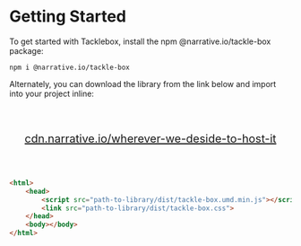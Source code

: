 # Getting Started

To get started with Tacklebox, install the npm @narrative.io/tackle-box package:

```
npm i @narrative.io/tackle-box
```

Alternately, you can download the library from the link below and import into your project inline:

<a style="text-align: center; display: block; margin: 60px auto; width: 100%; font-size: 20px" href="">cdn.narrative.io/wherever-we-deside-to-host-it</a>

```html
<html>
	<head>
		<script src="path-to-library/dist/tackle-box.umd.min.js"></script>
		<link src="path-to-library/dist/tackle-box.css">
	</head>	
	<body></body>
</html>	
```
